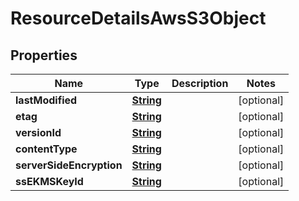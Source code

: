 

# ResourceDetailsAwsS3Object


## Properties

| Name | Type | Description | Notes |
|------------ | ------------- | ------------- | -------------|
|**lastModified** | [**String**](String.md) |  |  [optional] |
|**etag** | [**String**](String.md) |  |  [optional] |
|**versionId** | [**String**](String.md) |  |  [optional] |
|**contentType** | [**String**](String.md) |  |  [optional] |
|**serverSideEncryption** | [**String**](String.md) |  |  [optional] |
|**ssEKMSKeyId** | [**String**](String.md) |  |  [optional] |



